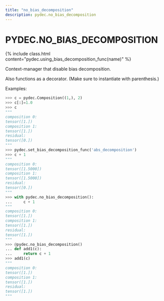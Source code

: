 ```yaml
---
title: "no_bias_decomposition"
description: pydec.no_bias_decomposition
---
```

# PYDEC.NO_BIAS_DECOMPOSITION

{% include class.html content="pydec.using_bias_decomposition_func(name)" %}

Context-manager that disable bias decomposition.

Also functions as a decorator. (Make sure to instantiate with parenthesis.)

Examples:
```python
>>> c = pydec.Composition((1,), 2) 
>>> c[:]=1.0
>>> c
"""
composition 0:
tensor([1.])  
composition 1:
tensor([1.])  
residual:     
tensor([0.])
"""
>>> pydec.set_bias_decomposition_func('abs_decomposition')
>>> c + 1
"""
composition 0:
tensor([1.5000])
composition 1:
tensor([1.5000])
residual:
tensor([0.])
"""
>>> with pydec.no_bias_decomposition():
...     c + 1
"""
composition 0:
tensor([1.])
composition 1:
tensor([1.])
residual:
tensor([1.])
"""
>>> @pydec.no_bias_decomposition()
... def add1(c):
...     return c + 1
>>> add1(c) 
"""
composition 0:
tensor([1.])
composition 1:
tensor([1.])
residual:
tensor([1.])
"""
```